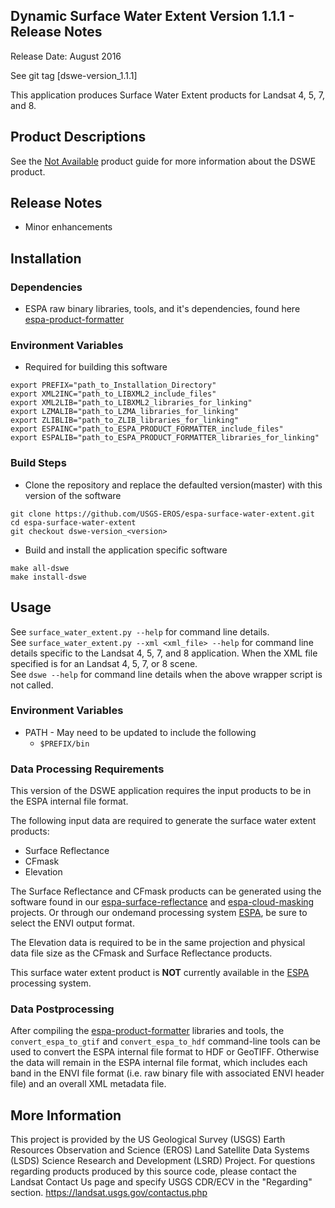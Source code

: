 ## Dynamic Surface Water Extent Version 1.1.1 - Release Notes

Release Date: August 2016

See git tag [dswe-version_1.1.1]

This application produces Surface Water Extent products for Landsat 4, 5, 7, and 8.

## Product Descriptions
See the [Not Available](http://landsat.usgs.gov/CDR_LSR.php) product guide for more information about the DSWE product.

## Release Notes
* Minor enhancements

## Installation

### Dependencies
* ESPA raw binary libraries, tools, and it's dependencies, found here [espa-product-formatter](https://github.com/USGS-EROS/espa-product-formatter)

### Environment Variables
* Required for building this software
```
export PREFIX="path_to_Installation_Directory"
export XML2INC="path_to_LIBXML2_include_files"
export XML2LIB="path_to_LIBXML2_libraries_for_linking"
export LZMALIB="path_to_LZMA_libraries_for_linking"
export ZLIBLIB="path_to_ZLIB_libraries_for_linking"
export ESPAINC="path_to_ESPA_PRODUCT_FORMATTER_include_files"
export ESPALIB="path_to_ESPA_PRODUCT_FORMATTER_libraries_for_linking"

```

### Build Steps
* Clone the repository and replace the defaulted version(master) with this
  version of the software
```
git clone https://github.com/USGS-EROS/espa-surface-water-extent.git
cd espa-surface-water-extent
git checkout dswe-version_<version>
```
* Build and install the application specific software
```
make all-dswe
make install-dswe
```

## Usage
See `surface_water_extent.py --help` for command line details.<br>
See `surface_water_extent.py --xml <xml_file> --help` for command line details specific to the Landsat 4, 5, 7, and 8 application.  When the XML file specified is for an Landsat 4, 5, 7, or 8 scene.<br>
See `dswe --help` for command line details when the above wrapper script is not called.

### Environment Variables
* PATH - May need to be updated to include the following
  - `$PREFIX/bin`

### Data Processing Requirements
This version of the DSWE application requires the input products to be in the ESPA internal file format.

The following input data are required to generate the surface water extent products:
* Surface Reflectance
* CFmask
* Elevation

The Surface Reflectance and CFmask products can be generated using the software found in our [espa-surface-reflectance](https://github.com/USGS-EROS/espa-surface-reflectance) and [espa-cloud-masking](https://github.com/USGS-EROS/espa-cloud-masking) projects.  Or through our ondemand processing system [ESPA](https://espa.cr.usgs.gov), be sure to select the ENVI output format.

The Elevation data is required to be in the same projection and physical data file size as the CFmask and Surface Reflectance products.

This surface water extent product is <b>NOT</b> currently available in the [ESPA](https://espa.cr.usgs.gov) processing system.

### Data Postprocessing
After compiling the [espa-product-formatter](https://github.com/USGS-EROS/espa-product-formatter) libraries and tools, the `convert_espa_to_gtif` and `convert_espa_to_hdf` command-line tools can be used to convert the ESPA internal file format to HDF or GeoTIFF.  Otherwise the data will remain in the ESPA internal file format, which includes each band in the ENVI file format (i.e. raw binary file with associated ENVI header file) and an overall XML metadata file.

## More Information
This project is provided by the US Geological Survey (USGS) Earth Resources
Observation and Science (EROS) Land Satellite Data Systems (LSDS) Science
Research and Development (LSRD) Project. For questions regarding products
produced by this source code, please contact the Landsat Contact Us page and
specify USGS CDR/ECV in the "Regarding" section.
https://landsat.usgs.gov/contactus.php
